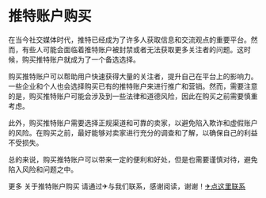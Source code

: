# 推特账户购买

在当今社交媒体时代，推特已经成为了许多人获取信息和交流观点的重要平台。然而，有些人可能会面临着推特账户被封禁或者无法获取更多关注者的问题。这时候，购买推特账户就成为了一个备选选择。

购买推特账户可以帮助用户快速获得大量的关注者，提升自己在平台上的影响力。一些企业和个人也会选择购买已有的推特账户来进行推广和营销。然而，需要注意的是，购买推特账户可能会涉及到一些法律和道德风险，因此在购买之前需要慎重考虑。

此外，购买推特账户需要选择正规渠道和可靠的卖家，以避免陷入欺诈和虚假账户的风险。在购买之前，最好能够对卖家进行充分的调查和了解，以确保自己的利益不受损失。

总的来说，购买推特账户可以带来一定的便利和好处，但是也需要谨慎对待，避免陷入风险和问题之中。

更多 关于推特账户购买 请通过✈与我们联系，感谢阅读，谢谢！[✈点这里联系](https://lm.k02.cc)